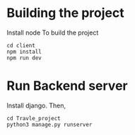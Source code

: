 # Building the project
Install node
To build the project

    cd client
    npm install
    npm run dev


# Run Backend server
Install django. Then,

    cd Travle_project
    python3 manage.py runserver